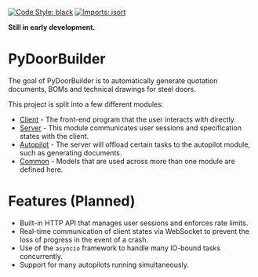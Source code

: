 [![Code Style: black](https://img.shields.io/badge/code%20style-black-000000.svg)](https://github.com/psf/black)
[![Imports: isort](https://img.shields.io/badge/imports-isort-ef8336.svg)](https://github.com/PyCQA/isort)

**Still in early development.**

# PyDoorBuilder
The goal of PyDoorBuilder is to automatically generate quotation documents, BOMs and technical drawings for steel doors.

This project is split into a few different modules:

- [Client](https://github.com/delliott0000/PyDoorBuilder/tree/master/Client) - The front-end program that the user interacts with directly.
- [Server](https://github.com/delliott0000/PyDoorBuilder/tree/master/Server) - This module communicates user sessions and specification states with the client.
- [Autopilot](https://github.com/delliott0000/PyDoorBuilder/tree/master/Autopilot) - The server will offload certain tasks to the autopilot module, such as generating documents.
- [Common](https://github.com/delliott0000/PyDoorBuilder/tree/master/Common) - Models that are used across more than one module are defined here.

# Features (Planned)

- Built-in HTTP API that manages user sessions and enforces rate limits.
- Real-time communication of client states via WebSocket to prevent the loss of progress in the event of a crash.
- Use of the `asyncio` framework to handle many IO-bound tasks concurrently.
- Support for many autopilots running simultaneously.
